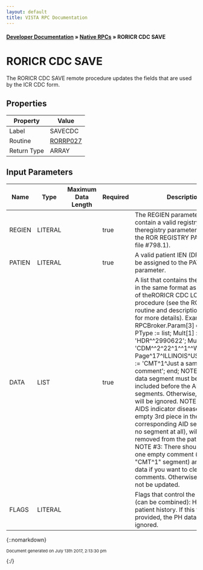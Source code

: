 ```yaml
---
layout: default
title: VISTA RPC Documentation
---
```


#### [Developer Documentation](../index) &#187; [Native RPCs](TableOfContents) &#187; RORICR CDC SAVE<br/>
# RORICR CDC SAVE

The RORICR CDC SAVE remote procedure updates the fields that are used by the ICR CDC form.

## Properties

Property | Value
--- | ---
Label | SAVECDC
Routine | [RORRP027](http://code.osehra.org/dox/Routine_RORRP027_source.html)
Return Type | ARRAY


## Input Parameters

Name | Type | Maximum Data Length | Required | Description
--- | --- | --- | --- | ---
REGIEN | LITERAL |  | true | The REGIEN parameter should contain a valid registry IEN (IEN of theregistry parameters record in the ROR REGISTRY PARAMETERS file #798.1).
PATIEN | LITERAL |  | true | A valid patient IEN (DFN) should be assigned to the PATIEN parameter.
DATA | LIST |  | true | A list that contains the CDC data in the same format as the output of theRORICR CDC LOAD remote procedure (see the RORRP025 routine and descriptionof the RPC for more details). Example:   with RPCBroker.Param[3] do    begin      PType :&#x3D; list;      Mult[1] :&#x3D; &#x27;HDR^^2990622&#x27;;      Mult[2] :&#x3D; &#x27;CDM^^2^22^1^^1^^Westmont^Du Page^17^ILLINOIS^US&#x27;;      ...      Mult[n] :&#x3D; &#x27;CMT^1^Just a sample CDC comment&#x27;;    end; NOTE #1: The CS data segment must be always included before the         AID segments. Otherwise, the latter will be ignored.                                                                    NOTE #2: Any AIDS indicator disease, which has empty 3rd piece         in the corresponding AID segment (or no segment at all),         will be removed from the patient record.    NOTE #3: There should be at least one empty comment (i.e. the         &quot;CMT^1&quot; segment) among the data if you want to clear         the CDC comments. Otherwise, they will not be updated.
FLAGS | LITERAL |  |  | Flags that control the execution (can be combined):   H  Update the patient history. If this flag is     not provided, the PH data segment is ignored.



{::nomarkdown} <br/><p style="font-size: 11px">Document generated on July 13th 2017, 2:13:30 pm</p>{:/}